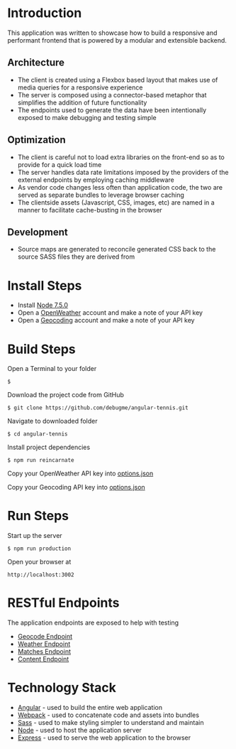 # Introduction
This application was written to showcase how to build a responsive and performant frontend that is powered by a modular and extensible backend.

## Architecture
* The client is created using a Flexbox based layout that makes use of media queries for a responsive experience
* The server is composed using a connector-based metaphor that simplifies the addition of future functionality
* The endpoints used to generate the data have been intentionally exposed to make debugging and testing simple

## Optimization
* The client is careful not to load extra libraries on the front-end so as to provide for a quick load time
* The server handles data rate limitations imposed by the providers of the external endpoints by employing caching middleware
* As vendor code changes less often than application code, the two are served as separate bundles to leverage browser caching
* The clientside assets (Javascript, CSS, images, etc) are named in a manner to facilitate cache-busting in the browser

## Development
* Source maps are generated to reconcile generated CSS back to the source SASS files they are derived from

# Install Steps
* Install [Node 7.5.0](https://nodejs.org/en/)
* Open a [OpenWeather](http://openweathermap.org) account and make a note of your API key
* Open a [Geocoding](https://developers.google.com/maps/documentation/geocoding/start) account and make a note of your API key

# Build Steps

   Open a Terminal to your folder
   ```
   $
   ```

   Download the project code from GitHub
   ```
   $ git clone https://github.com/debugme/angular-tennis.git
   ```

   Navigate to downloaded folder
   ```
   $ cd angular-tennis
   ```

   Install project dependencies
   ```
   $ npm run reincarnate
   ```

   Copy your OpenWeather API key into [options.json](source/server/options.json)

   Copy your Geocoding API key into [options.json](source/server/options.json)

# Run Steps

   Start up the server
   ```
   $ npm run production
   ```
   Open your browser at
   ```
   http://localhost:3002
   ```

# RESTful Endpoints
The application endpoints are exposed to help with testing
* [Geocode Endpoint](http://localhost:3002/api/geocode/france)
* [Weather Endpoint](http://localhost:3002/api/weather/france/paris)
* [Matches Endpoint](http://localhost:3002/api/matches)
* [Content Endpoint](http://localhost:3002/api/content)

# Technology Stack

* [Angular](https://angularjs.org) - used to build the entire web application
* [Webpack](https://webpack.js.org) - used to concatenate code and assets into bundles
* [Sass](http://sass-lang.co) - used to make styling simpler to understand and maintain
* [Node](https://nodejs.org/en/) - used to host the application server
* [Express](http://expressjs.com) - used to serve the web application to the browser